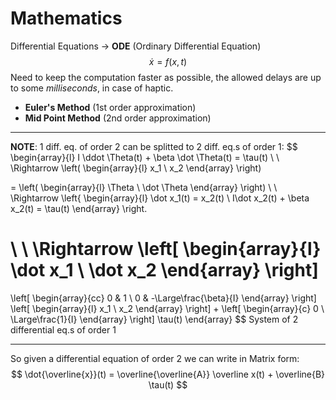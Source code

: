 # Mathematics
Differential Equations
-> **ODE** (Ordinary Differential Equation)
$$
\dot x = f(x,t)
$$
Need to keep the computation faster as possible, the allowed delays are up to some *milliseconds*, in case of haptic.
- **Euler's Method** (1st order approximation)
- **Mid Point Method** (2nd order approximation)

---
**NOTE**:
1 diff. eq. of order 2 can be splitted to 2 diff. eq.s of order 1:
$$
\begin{array}{l}
I \ddot \Theta(t) + \beta \dot \Theta(t) = \tau(t)
\\
\\
\Rightarrow \left(
\begin{array}{l}
x_1
\\
x_2
\end{array}
\right)

= \left(
\begin{array}{l}
\Theta
\\
\dot \Theta 
\end{array}
\right)
\\
\\
\Rightarrow 
\left\{
\begin{array}{l}
\dot x_1(t) = x_2(t)
\\
I\dot x_2(t) + \beta x_2(t) = \tau(t)
\end{array}
\right.

\\
\\
\Rightarrow 
\left[
\begin{array}{l}
\dot x_1
\\
\dot x_2
\end{array}
\right]
=
\left[
\begin{array}{cc}
0 & 1
\\
0 & -\Large\frac{\beta}{I}
\end{array}
\right]
\left[
\begin{array}{l}
x_1
\\
x_2
\end{array}
\right]
+
\left[
\begin{array}{c}
0
\\
\Large\frac{1}{I}
\end{array}
\right]
\tau(t)
\end{array}
$$
System of 2 differential eq.s of order 1

---
So given a differential equation of order 2 we can write in Matrix form:
$$
\dot{\overline{x}}(t) = \overline{\overline{A}} \overline x(t) +  \overline{B} \tau(t)
$$
